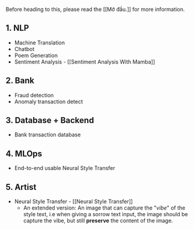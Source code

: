 
Before heading to this, please read the [[Mở đầu.]] for more information. 
## 1. NLP
* Machine Translation
* Chatbot
* Poem Generation
* Sentiment Analysis - [[Sentiment Analysis With Mamba]]

## 2. Bank
* Fraud detection
* Anomaly transaction detect

## 3. Database + Backend
* Bank transaction database

## 4. MLOps
* End-to-end usable Neural Style Transfer

## 5. Artist
- Neural Style Transfer - [[Neural Style Transfer]]
	- An extended version: An image that can capture the "*vibe*" of the style text, i.e when giving a sorrow text input, the image should be capture the vibe, but still **preserve** the content of the image. 
